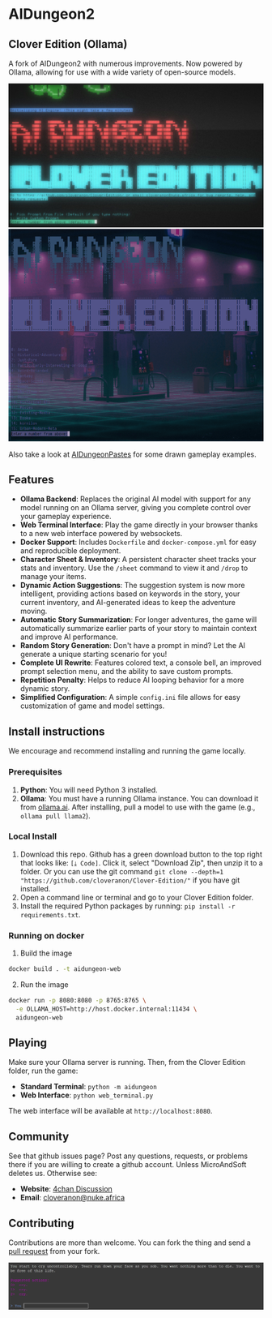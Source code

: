 # AIDungeon2
## Clover Edition (Ollama)

A fork of AIDungeon2 with numerous improvements. Now powered by Ollama, allowing for use with a wide variety of open-source models.

![img](images/retro2.jpg)
![img](images/original-screenshot.png)

Also take a look at [AIDungeonPastes](https://aidungeonpastes.github.io/AID2-Art/) for some drawn gameplay examples.

## Features

* **Ollama Backend**: Replaces the original AI model with support for any model running on an Ollama server, giving you complete control over your gameplay experience.
* **Web Terminal Interface**: Play the game directly in your browser thanks to a new web interface powered by websockets.
* **Docker Support**: Includes `Dockerfile` and `docker-compose.yml` for easy and reproducible deployment.
* **Character Sheet & Inventory**: A persistent character sheet tracks your stats and inventory. Use the `/sheet` command to view it and `/drop` to manage your items.
* **Dynamic Action Suggestions**: The suggestion system is now more intelligent, providing actions based on keywords in the story, your current inventory, and AI-generated ideas to keep the adventure moving.
* **Automatic Story Summarization**: For longer adventures, the game will automatically summarize earlier parts of your story to maintain context and improve AI performance.
* **Random Story Generation**: Don't have a prompt in mind? Let the AI generate a unique starting scenario for you!
* **Complete UI Rewrite**: Features colored text, a console bell, an improved prompt selection menu, and the ability to save custom prompts.
* **Repetition Penalty**: Helps to reduce AI looping behavior for a more dynamic story.
* **Simplified Configuration**: A simple `config.ini` file allows for easy customization of game and model settings.

## Install instructions

We encourage and recommend installing and running the game locally.

### Prerequisites

1.  **Python**: You will need Python 3 installed.
2.  **Ollama**: You must have a running Ollama instance. You can download it from [ollama.ai](https://ollama.ai). After installing, pull a model to use with the game (e.g., `ollama pull llama2`).

### Local Install

1.  Download this repo. Github has a green download button to the top right that looks like: `[⤓ Code]`. Click it, select "Download Zip", then unzip it to a folder. Or you can use the git command `git clone --depth=1 "https://github.com/cloveranon/Clover-Edition/"` if you have git installed.
2.  Open a command line or terminal and go to your Clover Edition folder.
3.  Install the required Python packages by running: `pip install -r requirements.txt`.

### Running on docker
1.  Build the image
```bash
docker build . -t aidungeon-web
```

2. Run the image
```bash
docker run -p 8080:8080 -p 8765:8765 \
  -e OLLAMA_HOST=http://host.docker.internal:11434 \
  aidungeon-web
```

## Playing

Make sure your Ollama server is running. Then, from the Clover Edition folder, run the game:

* **Standard Terminal**: `python -m aidungeon`
* **Web Interface**: `python web_terminal.py`

The web interface will be available at `http://localhost:8080`.

## Community

See that github issues page? Post any questions, requests, or problems there if you are willing to create a github account. Unless MicroAndSoft deletes us.
Otherwise see:

* **Website**: [4chan Discussion](https://boards.4chan.org/search#/aidungeon%20OR%20%22ai%20dungeon%22)
* **Email**: cloveranon@nuke.africa

## Contributing

Contributions are more than welcome. You can fork the thing and send a [pull request](https://help.github.com/articles/using-pull-requests/) from your fork.

![cry.](images/cry.png)